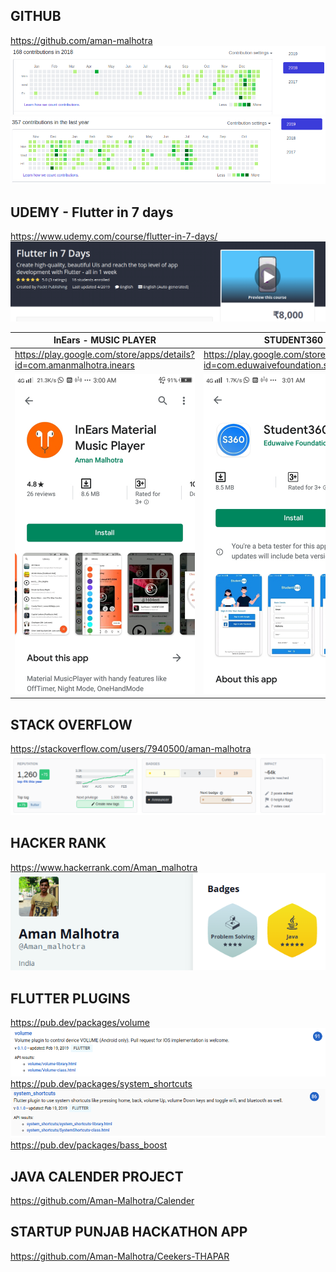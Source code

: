 ## GITHUB
https://github.com/aman-malhotra
![Github](./images/github1.png)
![Github](./images/github2.png)

## UDEMY - Flutter in 7 days 
https://www.udemy.com/course/flutter-in-7-days/
![Udemy](./images/Udemy.png)

| InEars - MUSIC PLAYER | STUDENT360 |
|-----------------------|------------|
| https://play.google.com/store/apps/details?id=com.amanmalhotra.inears|https://play.google.com/store/apps/details?id=com.eduwaivefoundation.s360|
|![InEars Music Player](./images/InEars.jpeg) | ![Hacker Rank](./images/Student360.jpeg) |

## STACK OVERFLOW
https://stackoverflow.com/users/7940500/aman-malhotra
![Stack Overflow](./images/stackoverflow2.png)

## HACKER RANK
https://www.hackerrank.com/Aman_malhotra
![Hacker Rank](./images/hackerrank.png)

## FLUTTER PLUGINS
https://pub.dev/packages/volume
![Volume](./images/plugin1.png)
https://pub.dev/packages/system_shortcuts
![System Shortcuts](./images/plugin2.png)
https://pub.dev/packages/bass_boost

## JAVA CALENDER PROJECT
https://github.com/Aman-Malhotra/Calender

## STARTUP PUNJAB HACKATHON APP
https://github.com/Aman-Malhotra/Ceekers-THAPAR

